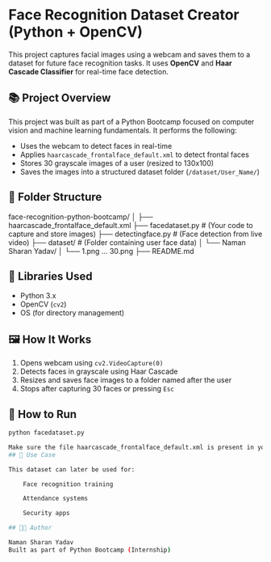# Face Recognition Dataset Creator (Python + OpenCV)

This project captures facial images using a webcam and saves them to a dataset for future face recognition tasks. It uses **OpenCV** and **Haar Cascade Classifier** for real-time face detection.

## 📚 Project Overview

This project was built as part of a Python Bootcamp focused on computer vision and machine learning fundamentals. It performs the following:

- Uses the webcam to detect faces in real-time
- Applies `haarcascade_frontalface_default.xml` to detect frontal faces
- Stores 30 grayscale images of a user (resized to 130x100)
- Saves the images into a structured dataset folder (`/dataset/User_Name/`)

## 📁 Folder Structure

face-recognition-python-bootcamp/
│
├── haarcascade_frontalface_default.xml
├── facedataset.py # (Your code to capture and store images)
├── detectingface.py # (Face detection from live video)
├── dataset/ # (Folder containing user face data)
│ └── Naman Sharan Yadav/
│ └── 1.png ... 30.png
├── README.md


## 🧠 Libraries Used

- Python 3.x
- OpenCV (`cv2`)
- OS (for directory management)

## 🖼️ How It Works

1. Opens webcam using `cv2.VideoCapture(0)`
2. Detects faces in grayscale using Haar Cascade
3. Resizes and saves face images to a folder named after the user
4. Stops after capturing 30 faces or pressing `Esc`

## 🚀 How to Run

```bash
python facedataset.py

Make sure the file haarcascade_frontalface_default.xml is present in your working directory.
## 🔖 Use Case

This dataset can later be used for:

    Face recognition training

    Attendance systems

    Security apps

## 👨‍💻 Author

Naman Sharan Yadav
Built as part of Python Bootcamp (Internship)
